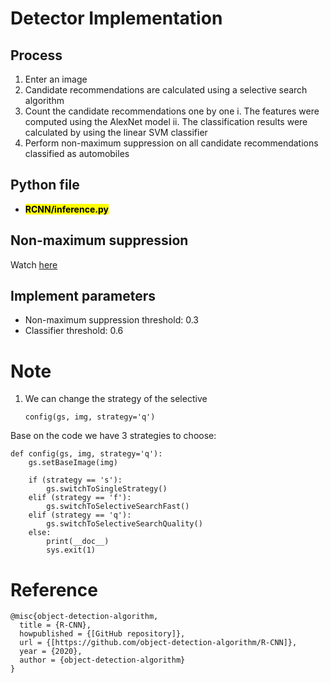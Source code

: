 # Detector Implementation 
## Process 
1. Enter an image
2. Candidate recommendations are calculated using a selective search algorithm
3. Count the candidate recommendations one by one
    i. The features were computed using the AlexNet model
    ii. The classification results were calculated by using the linear SVM classifier
4. Perform non-maximum suppression on all candidate recommendations classified as automobiles

## Python file 
- <mark>**RCNN/inference.py**</mark>

## Non-maximum suppression
Watch [here](https://learnopencv.com/non-maximum-suppression-theory-and-implementation-in-pytorch/)

## Implement parameters
- Non-maximum suppression threshold: 0.3
- Classifier threshold: 0.6

# Note
1. We can change the strategy of the selective 
   ```
   config(gs, img, strategy='q')
   ```
Base on the code we have 3 strategies to choose: 
```
def config(gs, img, strategy='q'):
    gs.setBaseImage(img)

    if (strategy == 's'):
        gs.switchToSingleStrategy() 
    elif (strategy == 'f'):
        gs.switchToSelectiveSearchFast()
    elif (strategy == 'q'):
        gs.switchToSelectiveSearchQuality()
    else:
        print(__doc__)
        sys.exit(1)
```

# Reference 
```
@misc{object-detection-algorithm,
  title = {R-CNN},
  howpublished = {[GitHub repository]},
  url = {[https://github.com/object-detection-algorithm/R-CNN]},
  year = {2020},
  author = {object-detection-algorithm}
}
```


